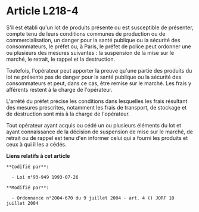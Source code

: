 # Article L218-4

S'il est établi qu'un lot de produits présente ou est susceptible de présenter, compte tenu de leurs conditions communes de
production ou de commercialisation, un danger pour la santé publique ou la sécurité des consommateurs, le préfet ou, à Paris,
le préfet de police peut ordonner une ou plusieurs des mesures suivantes : la suspension de la mise sur le marché, le
retrait, le rappel et la destruction.

Toutefois, l'opérateur peut apporter la preuve qu'une partie des produits du lot ne présente pas de danger pour la santé
publique ou la sécurité des consommateurs et peut, dans ce cas, être remise sur le marché. Les frais y afférents restent à la
charge de l'opérateur.

L'arrêté du préfet précise les conditions dans lesquelles les frais résultant des mesures prescrites, notamment les frais de
transport, de stockage et de destruction sont mis à la charge de l'opérateur.

Tout opérateur ayant acquis ou cédé un ou plusieurs éléments du lot et ayant connaissance de la décision de suspension de
mise sur le marché, de retrait ou de rappel est tenu d'en informer celui qui a fourni les produits et ceux à qui il les a
cédés.

**Liens relatifs à cet article**

	**Codifié par**:

	  - Loi n°93-949 1993-07-26

	**Modifié par**:

	  - Ordonnance n°2004-670 du 9 juillet 2004 - art. 4 () JORF 10 juillet 2004
